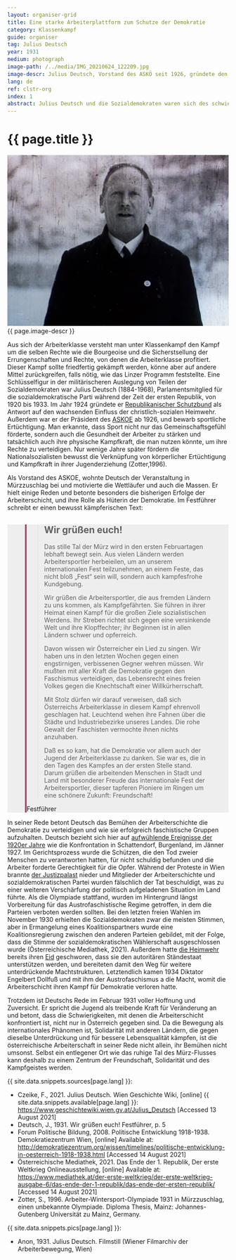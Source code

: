 ```yaml
---
layout: organiser-grid
title: Eine starke Arbeiterplattform zum Schutze der Demokratie
category: Klassenkampf
guide: organiser
tag: Julius Deutsch
year: 1931
medium: photograph
image-path: /../media/IMG_20210624_122209.jpg
image-descr: Julius Deutsch, Vorstand des ASKÖ seit 1926, gründete den Republikanischer Schutzbund 1924. Standbild aus dem Film über die Zweite Arbeiter-Wintersport-Olympiade 1931 (10:11).
lang: de
ref: clstr-org
index: 1
abstract: Julius Deutsch und die Sozialdemokraten waren sich des schwierigen politischen Klimas bewusst, in dem sich Österreich in den 1930ern befand. Ihre politisches Auftreten war wesentlich angriffslustiger als üblich, um ihre Unterstützer zu motivieren, aber auch die anderen politischen Parteien abzuschrecken.
---
```

<body> 
    <div class="infotext">
        <h1  id="title">{{ page.title }}</h1>
        <div class="grid-item" id="exhibit-image"><img src="/../media/julius_deutsch_filmstill_10.11.png" class="img-fluid" alt="{{ page.image-descr }}">{{ page.image-descr }}</div>
        <p>Aus sich der Arbeiterklasse versteht man unter Klassenkampf den Kampf um die selben Rechte wie die Bourgeoise und die Sicherstsellung der Errungenschaften und Rechte, von denen die Arbeiterklasse profitiert. Dieser Kampf sollte friedfertig gekämpft werden, könne aber auf andere Mittel zurückgreifen, falls nötig, wie das Linzer Programm feststellte. Eine Schlüsselfigur in der militärischeren Auslegung von Teilen der Sozialdemokraten war Julius Deutsch (1884-1968), Parlamentsmitglied für die sozialdemokratische Parti während der Zeit der ersten Republik, von 1920 bis 1933. Im Jahr 1924 gründete er <span class="source"><a href="#" class="link-info" data-toggle="tooltip" title="die sozialdemokratischere paramilitärische Organisation">Republikanischer Schutzbund</a></span> als Antwort auf den wachsenden Einfluss der christlich-sozialen Heimwehr. Außerdem war er der Präsident des <a href="#" class="link-info" data-toggle="tooltip" title="Arbeiter Sport Klub Österreich, die Hauptarbeitersportorganisation in Österreich">ASKOE</a> ab 1926, und bewarb sportliche Ertüchtigung. Man erkannte, dass Sport nicht nur das Gemeinschaftsgefühl förderte, sondern auch die Gesundheit der Arbeiter zu stärken und tatsächlich auch ihre physische Kampfkraft, die man nutzen könnte, um ihre Rechte zu verteidigen. Nur wenige Jahre später fördern die Nationalsozialisten bewusst die Verknüpfung von körperlicher Ertüchtigung und Kampfkraft in ihrer Jugenderziehung (<span class="source">Zotter</span>,1996).</p>
        <p>Als Vorstand des ASKOE, wohnte Deutsch der Veranstaltung in Mürzzuschlag bei und motivierte die Wettläufer und auch die Massen. Er hielt einige Reden und betonte besonders die bisherigen Erfolge der Arbeiterschicht, und ihre Rolle als Hüterin der Demokratie. Im <span class="source">Festführer</span> schreibt er einen bewusst kämpferischen Text:</p>
        <section class="vh-50" style="background-color: #eee;">
            <div class="container py-sm-5 h-50">
                <div class="row d-flex align-items-center h-20">
                    <div class="col col-md-9 mb-3 mb-md-1" id="style3">
                        <figure class="bg-white p-3 rounded" style="border-left: .25rem solid #a34e78;">
                            <blockquote class="blockquote pb-2">
                                <p class="inlinequote">
                                    <h2 class="quote-headline">Wir grüßen euch!</h2>
                                    <p>Das stille Tal der Mürz wird in den ersten Februartagen lebhaft bewegt sein. Aus vielen Ländern werden Arbeitersportler herbeieilen, um an unserem internationalen Fest teilzunehmen, an einem Feste, das nicht bloß „Fest“ sein will, sondern auch kampfesfrohe Kundgebung.</p>
                                    <p>Wir grüßen die Arbeitersportler, die aus fremden Ländern zu uns kommen, als Kampfgefährten. Sie führen in ihrer Heimat einen Kampf für die großen Ziele sozialistischen Werdens. Ihr Streben richtet sich gegen eine versinkende Welt und ihre Klopffechter; ihr Beginnen ist in allen Ländern schwer und opferreich.</p>
                                    <p>Davon wissen wir Österreicher ein Lied zu singen. Wir haben uns in den letzten Wochen gegen einen engstirnigen, verbissenen Gegner wehren müssen. Wir mußten mit aller Kraft die Demokratie gegen den Faschismus verteidigen, das Lebensrecht eines freien Volkes gegen die Knechtschaft einer Willkürherrschaft.</p>
                                    <p>Mit Stolz dürfen wir darauf verweisen, daß sich Österreichs Arbeiterklasse in diesem Kampf ehrenvoll geschlagen hat. Leuchtend wehen ihre Fahnen über die Städte und Industriebezirke unseres Landes. Die rohe Gewalt der Faschisten vermochte ihnen nichts anzuhaben.</p>
                                    <p>Daß es so kam, hat die Demokratie vor allem auch der Jugend der Arbeiterklasse zu danken. Sie war es, die in den Tagen des Kampfes an der ersten Stelle stand. Darum grüßen die arbeitenden Menschen in Stadt und Land mit besonderer Freude das internationale Fest der Arbeitersportler, dieser tapferen Pioniere im Ringen um eine schönere Zukunft: Freundschaft!</p>
                                </p>
                            </blockquote>
                            <figcaption class="blockquote-footer mb-0 font-italic">Festführer</figcaption>
                        </figure>
                    </div>
                </div>
            </div>
        </section>
        <p>In seiner Rede betont Deutsch das Bemühen der Arbeiterschichte die Demokratie zu verteidigen und wie sie erfolgreich faschistische Gruppen aufzuhalten. Deutsch bezieht sich hier auf <a href="#" class="link-info" data-toggle="tooltip" title="Die wichtigsten Ereignisse waren die Schlacht auf dem Exelberg (1923), der Justizpalastbrand, und die Julirevolution als Folge des Schattendorfprozesses">aufwühlende Ereignisse der 1920er Jahre</a> wie die Konfrontation in Schattendorf, Burgenland, im Jänner 1927. Im Gerichtsprozess wurde die Schützen, die den Tod zweier Menschen zu verantworten hatten, für nicht schuldig befunden und die Arbeiter forderte Gerechtigkeit für die Opfer. Während der Proteste in Wien brannte <a href="#" class="translation" data-toggle="tooltip" title="palace of justice, court">der Justizpalast</a> nieder und Mitglieder der Arbeiterschichte und sozialdemokratischen Partei wurden fälschlich der Tat beschuldigt, was zu einer weiteren Verschärfung der politisch aufgeladenen Situation im Land führte. Als die Olympiade stattfand, wurden im Hintergrund längst Vorbereitung für das Austrofaschistische Regime getroffen, in dem die Parteien verboten werden sollten. Bei den letzten freien Wahlen im November 1930 erhielten die Sozialdemokraten zwar die meisten Stimmen, aber in Ermangelung eines Koalitionspartners wurde eine Koalitionsregierung zwischen den anderen Parteien gebildet, mit der Folge, dass die Stimme der sozialdemokratischen Wählerschaft ausgeschlossen wurde (<span class="source">Österreichische Mediathek</span>, 2021). Außerdem hatte  <a href="#" class="link-info" data-toggle="tooltip" title="Miliz der christlich-sozialen Partei">die Heimwehr</a> bereits ihren <a href="#" class="link-info" data-toggle="tooltip" title="Der sogenannte 'Korneuburger Eid', benannt nach dem Versammlungsort.">Eid</a> geschworen, dass sie den autoritären Ständestaat unterstützen werden, und bereiteten damit den Weg für weitere unterdrückende Machtstrukturen. Letztendlich kamen 1934 Diktator Engelbert Dollfuß und mit ihm der Austrofaschismus a die Macht, womit die Arbeiterschicht ihren Kampf für Demokratie verloren hatte.</p>
        <p>Trotzdem ist Deutschs Rede im Februar 1931 voller Hoffnung und Zuversicht. Er spricht die Jugend als treibende Kraft für Veränderung an und betont, dass die Schwierigkeiten, mit denen die Arbeiterschicht konfrontiert ist, nicht nur in Österreich gegeben sind. Da die Bewegung als internationales Phänomen ist, Solidarität mit anderen Ländern, die gegen dieselbe Unterdrückung und für bessere Lebensqualität kämpfen, ist die österreichische Arbeiterschaft in seiner Rede nicht allein, ihr Bemühen nicht umsonst. Selbst ein entlegener Ort wie das ruhige Tal des Mürz-Flusses kann deshalb zu einem Zentrum der Freundschaft, Solidarität und des Kampfgeistes werden.</p>
        <div class="resources">
            <div class="resource-title">{{ site.data.snippets.sources[page.lang] }}:</div>
                <ul>
                    <li>Czeike, F., 2021. Julius Deutsch. <span id="source">Wien Geschichte Wiki</span>, [online] {{ site.data.snippets.available[page.lang] }}: <a href="https://www.geschichtewiki.wien.gv.at/Julius_Deutsch">https://www.geschichtewiki.wien.gv.at/Julius_Deutsch</a> [Accessed 13 August 2021]</li>
                    <li>Deutsch, J., 1931. Wir grüßen euch! <span id="source">Festführer</span>, p. 5</li>
                    <li>Forum Politische Bildung, 2008. Politische Entwicklung 1918-1938. <span id="source">Demokratiezentrum Wien</span>, [online] Available at: <a href="http://demokratiezentrum.org/wissen/timelines/politische-entwicklung-in-oesterreich-1918-1938.html">http://demokratiezentrum.org/wissen/timelines/politische-entwicklung-in-oesterreich-1918-1938.html</a> [Accessed 14 August 2021]</li>
                    <li>Österreichische Mediathek, 2021. Das Ende der 1. Republik, <span id="source">Der erste Weltkrieg Onlineausstellung</span>, [online] Available at: <a href="https://www.mediathek.at/der-erste-weltkrieg/der-erste-weltkrieg-ausgabe-6/das-ende-der-1-republik/das-ende-der-ersten-republik/">https://www.mediathek.at/der-erste-weltkrieg/der-erste-weltkrieg-ausgabe-6/das-ende-der-1-republik/das-ende-der-ersten-republik/</a> [Accessed 14 August 2021]</li>
                    <li>Zotter, S., 1996. <span id="source">Arbeiter-Wintersport-Olympiade 1931 in Mürzzuschlag, einen unbekannte Olympiade</span>. Diploma Thesis, Mainz: Johannes-Gutenberg Universität zu Mainz, Germany.</li>
                </ul>
        </div>
        <div class="resources">
            <div class="resource-title">{{ site.data.snippets.pics[page.lang] }}:</div>
                <ul>
                    <li>Anon, 1931. Julius Deutsch. Filmstill (Wiener Filmarchiv der Arbeiterbewegung, Wien)</li>
                </ul>
        </div>
    </div>
</body>